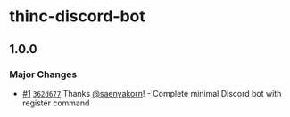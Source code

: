 # thinc-discord-bot

## 1.0.0

### Major Changes

- [#1](https://github.com/thinc-org/thinc-discord-bot/pull/1) [`362d677`](https://github.com/thinc-org/thinc-discord-bot/commit/362d6776b676e7fba5a3ac2d015eed0a2c64774e) Thanks [@saenyakorn](https://github.com/saenyakorn)! - Complete minimal Discord bot with register command
